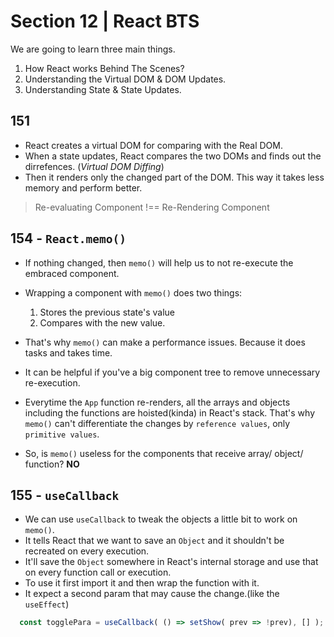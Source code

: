 # Section 12 | React BTS

We are going to learn three main things.

1. How React works Behind The Scenes?
2. Understanding the Virtual DOM & DOM Updates.
3. Understanding State & State Updates.

## 151 

* React creates a virtual DOM for comparing with the Real DOM. 
* When a state updates, React compares the two DOMs and finds out the dirrefences. (*Virtual DOM Diffing*)
* Then it renders only the changed part of the DOM. This way it takes less memory and perform better. 

> Re-evaluating Component !== Re-Rendering Component


## 154 - `React.memo()`

* If nothing changed, then `memo()` will help us to not re-execute the embraced component.
* Wrapping a component with `memo()` does two things: 

    1. Stores the previous state's value
    2. Compares with the new value.
    
* That's why `memo()` can make a performance issues. Because it does tasks and takes time.
* It can be helpful if you've a big component tree to remove unnecessary re-execution.
* Everytime the `App` function re-renders, all the arrays and objects including the functions are hoisted(kinda) in React's stack. That's why `memo()` can't differentiate the changes by `reference values`, only `primitive values`.
* So, is `memo()` useless for the components that receive array/ object/ function? **NO**


## 155 - `useCallback`

* We can use `useCallback` to tweak the objects a little bit to work on `memo()`.
* It tells React that we want to save an `Object` and it shouldn't be recreated on every execution.
* It'll save the `Object` somewhere in React's internal storage and use that on every function call or execution.
* To use it first import it and then wrap the function with it.
* It expect a second param that may cause the change.(like the `useEffect`)

```js
  const togglePara = useCallback( () => setShow( prev => !prev), [] );
```












